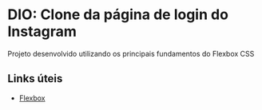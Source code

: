 # DIO: Clone da página de login do Instagram 

Projeto desenvolvido utilizando os principais fundamentos do Flexbox CSS

## Links úteis
- [Flexbox](https://developer.mozilla.org/pt-BR/docs/Web/CSS/CSS_Flexible_Box_Layout)
